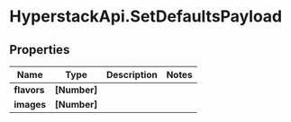 # HyperstackApi.SetDefaultsPayload

## Properties

Name | Type | Description | Notes
------------ | ------------- | ------------- | -------------
**flavors** | **[Number]** |  | 
**images** | **[Number]** |  | 


